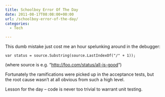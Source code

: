 ```yaml
---
title: Schoolboy Error Of The Day
date: 2011-08-17T08:08:00+00:00
url: /schoolboy-error-of-the-day/
categories:
  - Tech

---
```


This dumb mistake just cost me an hour spelunking around in the debugger:

`var status = source.Substring(source.LastIndexOf("/" + 1));`

(where source is e.g. “<http://foo.com/status/all-is-good>“)

Fortunately the ramifications were picked up in the acceptance tests, but the root cause wasn’t at all obvious from such a high level.

Lesson for the day – code is never too trivial to warrant unit testing.

